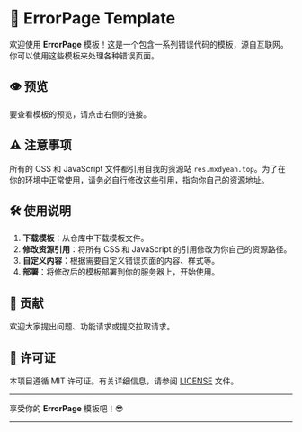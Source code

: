 # 🚨 ErrorPage Template

欢迎使用 **ErrorPage** 模板！这是一个包含一系列错误代码的模板，源自互联网。你可以使用这些模板来处理各种错误页面。

## 👁️ 预览

要查看模板的预览，请点击右侧的链接。

## ⚠️ 注意事项

所有的 CSS 和 JavaScript 文件都引用自我的资源站 `res.mxdyeah.top`。为了在你的环境中正常使用，请务必自行修改这些引用，指向你自己的资源地址。

## 🛠️ 使用说明

1. **下载模板**：从仓库中下载模板文件。
2. **修改资源引用**：将所有 CSS 和 JavaScript 的引用修改为你自己的资源路径。
3. **自定义内容**：根据需要自定义错误页面的内容、样式等。
4. **部署**：将修改后的模板部署到你的服务器上，开始使用。

## 👥 贡献

欢迎大家提出问题、功能请求或提交拉取请求。

## 📝 许可证

本项目遵循 MIT 许可证。有关详细信息，请参阅 [LICENSE](LICENSE) 文件。

---

享受你的 **ErrorPage** 模板吧！😎

---
